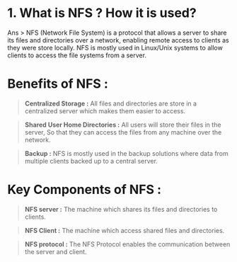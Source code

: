 #  1. What is NFS ? How it is used?

Ans > NFS (Network File System) is a protocol that allows a server to share its files and directories over a network, enabling remote access to clients as they were store locally.
NFS is mostly used in Linux/Unix systems to allow clients to access the file systems from a server.

# Benefits of NFS :

> **Centralized Storage :** All files and directories are store in a centralized server which makes them easier to access.

> **Shared User Home Directories :** All users will store their files in the server, So that they can access the files from any machine over the network.

> **Backup :** NFS is mostly used in the backup solutions where data from multiple clients backed up to a central server.

# Key Components of NFS :

> **NFS server :** The machine which shares its files and directories to clients.

> **NFS Client :** The machine which access shared files and directories.

> **NFS protocol :** The NFS Protocol enables the communication between the server and client.
